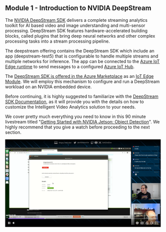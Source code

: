 ## Module 1 - Introduction to NVIDIA DeepStream

The [NVIDIA DeepStream SDK](https://developer.nvidia.com/deepstream-sdk) delivers a complete streaming analytics toolkit for AI based video and image understanding and multi-sensor processing. DeepStream SDK features hardware-accelerated building blocks, called plugins that bring deep neural networks and other complex processing tasks into a stream processing pipeline.

The deepstream offering contains the DeepStream SDK which include an app (deepstream-test5) that is configurable to handle multiple streams and multiple networks for inference. The app can be connected to the [Azure IoT Edge runtime](https://docs.microsoft.com/en-us/azure/iot-edge/about-iot-edg?WT.mc_id=julyot-iva-pdecarlo) to send messages to a configured [Azure IoT Hub](https://docs.microsoft.com/en-us/azure/iot-hub/?WT.mc_id=julyot-iva-pdecarlo). 

The [DeepStream SDK is offered in the Azure Marketplace](https://azuremarketplace.microsoft.com/en-us/marketplace/apps/nvidia.deepstream-iot?WT.mc_id=julyot-iva-pdecarlo) as an [IoT Edge Module](https://docs.microsoft.com/en-us/azure/iot-edge/quickstart-linux?WT.mc_id=julyot-iva-pdecarlo).  We will employ this mechanism to configure and run a DeepStream workload on an NVIDIA embedded device.

Before continuing, it is highly suggested to familiarize with the [DeepStream SDK Documentation](http://aka.ms/deepstreamdevguide), as it will provide you with the details on how to customize the Intelligent Video Analytics solution to your needs.

We cover pretty much everything you need to know in this 90 minute livestream titled "[Getting Started with NVIDIA Jetson: Object Detection](https://www.youtube.com/watch?v=yZz-4uOx_Js)".  We highly recommend that you give a watch before proceeding to the next section.

[![Getting Started with NVIDIA Jetson: Object Detection](../assets/LiveStream1.PNG)](
https://www.twitch.tv/videos/633625822)
